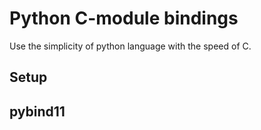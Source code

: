 # Python C-module bindings

Use the simplicity of python language with the speed of C.

## Setup

## pybind11
